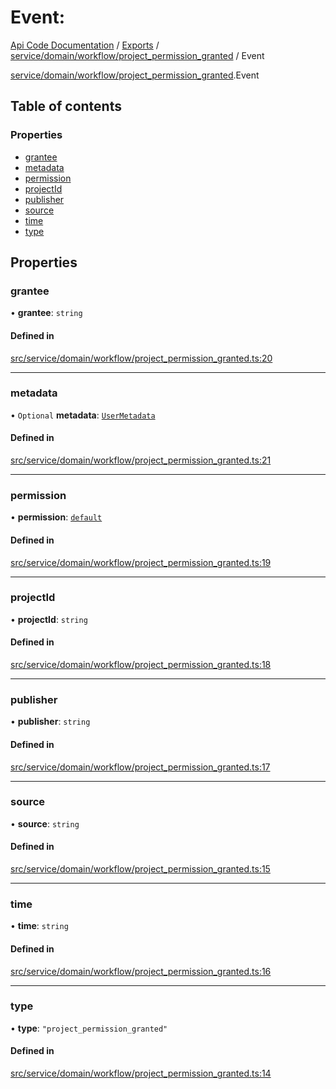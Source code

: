 # Event: 
 
[Api Code Documentation](../README.md) / [Exports](../modules.md) / [service/domain/workflow/project\_permission\_granted](../modules/service_domain_workflow_project_permission_granted.md) / Event

[service/domain/workflow/project\_permission\_granted](../modules/service_domain_workflow_project_permission_granted.md).Event

## Table of contents

### Properties

- [grantee](service_domain_workflow_project_permission_granted.Event.md#grantee)
- [metadata](service_domain_workflow_project_permission_granted.Event.md#metadata)
- [permission](service_domain_workflow_project_permission_granted.Event.md#permission)
- [projectId](service_domain_workflow_project_permission_granted.Event.md#projectid)
- [publisher](service_domain_workflow_project_permission_granted.Event.md#publisher)
- [source](service_domain_workflow_project_permission_granted.Event.md#source)
- [time](service_domain_workflow_project_permission_granted.Event.md#time)
- [type](service_domain_workflow_project_permission_granted.Event.md#type)

## Properties

### grantee

• **grantee**: `string`

#### Defined in

[src/service/domain/workflow/project_permission_granted.ts:20](https://github.com/openkfw/TruBudget/blob/2e83742/api/src/service/domain/workflow/project_permission_granted.ts#L20)

___

### metadata

• `Optional` **metadata**: [`UserMetadata`](../modules/service_domain_metadata.md#usermetadata)

#### Defined in

[src/service/domain/workflow/project_permission_granted.ts:21](https://github.com/openkfw/TruBudget/blob/2e83742/api/src/service/domain/workflow/project_permission_granted.ts#L21)

___

### permission

• **permission**: [`default`](../modules/authz_intents.md#default)

#### Defined in

[src/service/domain/workflow/project_permission_granted.ts:19](https://github.com/openkfw/TruBudget/blob/2e83742/api/src/service/domain/workflow/project_permission_granted.ts#L19)

___

### projectId

• **projectId**: `string`

#### Defined in

[src/service/domain/workflow/project_permission_granted.ts:18](https://github.com/openkfw/TruBudget/blob/2e83742/api/src/service/domain/workflow/project_permission_granted.ts#L18)

___

### publisher

• **publisher**: `string`

#### Defined in

[src/service/domain/workflow/project_permission_granted.ts:17](https://github.com/openkfw/TruBudget/blob/2e83742/api/src/service/domain/workflow/project_permission_granted.ts#L17)

___

### source

• **source**: `string`

#### Defined in

[src/service/domain/workflow/project_permission_granted.ts:15](https://github.com/openkfw/TruBudget/blob/2e83742/api/src/service/domain/workflow/project_permission_granted.ts#L15)

___

### time

• **time**: `string`

#### Defined in

[src/service/domain/workflow/project_permission_granted.ts:16](https://github.com/openkfw/TruBudget/blob/2e83742/api/src/service/domain/workflow/project_permission_granted.ts#L16)

___

### type

• **type**: ``"project_permission_granted"``

#### Defined in

[src/service/domain/workflow/project_permission_granted.ts:14](https://github.com/openkfw/TruBudget/blob/2e83742/api/src/service/domain/workflow/project_permission_granted.ts#L14)
